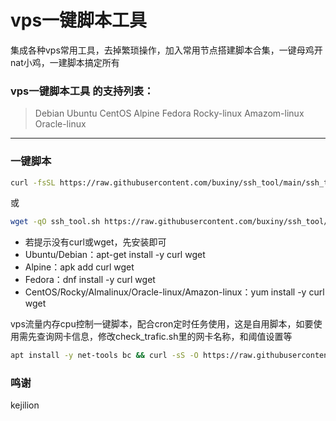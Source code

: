 # vps一键脚本工具
集成各种vps常用工具，去掉繁琐操作，加入常用节点搭建脚本合集，一键母鸡开nat小鸡，一建脚本搞定所有

### vps一键脚本工具 的支持列表：
>Debian
>Ubuntu
>CentOS
>Alpine
>Fedora
>Rocky-linux
>Amazom-linux
>Oracle-linux
***
### 一键脚本
```bash
curl -fsSL https://raw.githubusercontent.com/buxiny/ssh_tool/main/ssh_tool.sh -o ssh_tool.sh && chmod +x ssh_tool.sh && ./ssh_tool.sh
```
或
```bash
wget -qO ssh_tool.sh https://raw.githubusercontent.com/buxiny/ssh_tool/main/ssh_tool.sh && chmod +x ssh_tool.sh && ./ssh_tool.sh
```

* 若提示没有curl或wget，先安装即可
* Ubuntu/Debian：apt-get install -y curl wget
* Alpine：apk add curl wget
* Fedora：dnf install -y curl wget
* CentOS/Rocky/Almalinux/Oracle-linux/Amazon-linux：yum install -y curl wget

vps流量内存cpu控制一键脚本，配合cron定时任务使用，这是自用脚本，如要使用需先查询网卡信息，修改check_trafic.sh里的网卡名称，和阈值设置等
```bash
apt install -y net-tools bc && curl -sS -O https://raw.githubusercontent.com/eooce/ssh_tool/main/check_trafic.sh && chmod +x check_trafic.sh && bash check_trafic.sh
```

### 鸣谢
kejilion
